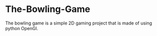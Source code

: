 # The-Bowling-Game
The bowling game is a simple 2D gaming project that is made of using python OpenGl.

